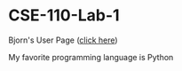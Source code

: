 # CSE-110-Lab-1

Bjorn's User Page ([click here](https://bjornljohnson.github.io/CSE-110-Lab-1/))

My favorite programming language is Python